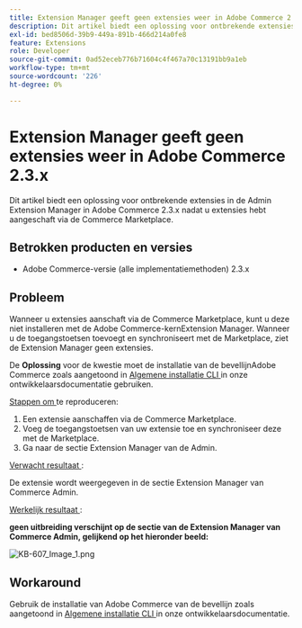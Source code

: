 ```yaml
---
title: Extension Manager geeft geen extensies weer in Adobe Commerce 2.3.x
description: Dit artikel biedt een oplossing voor ontbrekende extensies in de Admin Extension Manager in Adobe Commerce 2.3.x nadat u extensies hebt aangeschaft via de Commerce Marketplace.
exl-id: bed8506d-39b9-449a-891b-466d214a0fe8
feature: Extensions
role: Developer
source-git-commit: 0ad52eceb776b71604c4f467a70c13191bb9a1eb
workflow-type: tm+mt
source-wordcount: '226'
ht-degree: 0%

---
```


# Extension Manager geeft geen extensies weer in Adobe Commerce 2.3.x

Dit artikel biedt een oplossing voor ontbrekende extensies in de Admin Extension Manager in Adobe Commerce 2.3.x nadat u extensies hebt aangeschaft via de Commerce Marketplace.

## Betrokken producten en versies

* Adobe Commerce-versie (alle implementatiemethoden) 2.3.x

## Probleem

Wanneer u extensies aanschaft via de Commerce Marketplace, kunt u deze niet installeren met de Adobe Commerce-kernExtension Manager. Wanneer u de toegangstoetsen toevoegt en synchroniseert met de Marketplace, ziet de Extension Manager geen extensies.

De **Oplossing** voor de kwestie moet de installatie van de bevellijnAdobe Commerce zoals aangetoond in [ Algemene installatie CLI ](https://devdocs.magento.com/extensions/install/) in onze ontwikkelaarsdocumentatie gebruiken.

<u> Stappen om </u> te reproduceren:

1. Een extensie aanschaffen via de Commerce Marketplace.
1. Voeg de toegangstoetsen van uw extensie toe en synchroniseer deze met de Marketplace.
1. Ga naar de sectie Extension Manager van de Admin.

<u> Verwacht resultaat </u>:

De extensie wordt weergegeven in de sectie Extension Manager van Commerce Admin.

<u> Werkelijk resultaat </u>:

**geen uitbreiding verschijnt op de sectie van de Extension Manager van Commerce Admin, gelijkend op het hieronder beeld:**


![ KB-607_Image_1.png ](assets/KB-607_Image_1.png)

## Workaround

Gebruik de installatie van Adobe Commerce van de bevellijn zoals aangetoond in [ Algemene installatie CLI ](https://devdocs.magento.com/extensions/install/) in onze ontwikkelaarsdocumentatie.
